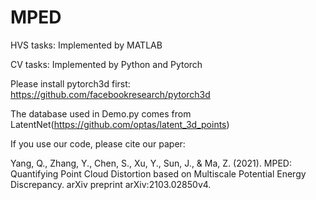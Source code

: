 # MPED
HVS tasks:
Implemented by MATLAB

CV tasks:
Implemented by Python and Pytorch

Please install pytorch3d first: https://github.com/facebookresearch/pytorch3d

The database used in Demo.py comes from LatentNet(https://github.com/optas/latent_3d_points)

If you use our code, please cite our paper:

Yang, Q., Zhang, Y., Chen, S., Xu, Y., Sun, J., & Ma, Z. (2021). MPED: Quantifying Point Cloud Distortion based on Multiscale Potential Energy Discrepancy. arXiv preprint arXiv:2103.02850v4.
